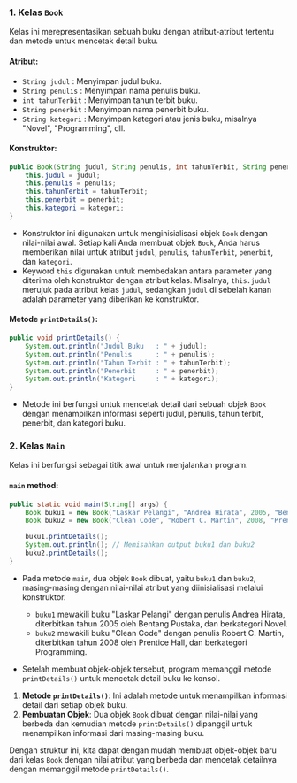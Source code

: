 ### 1. **Kelas `Book`**
Kelas ini merepresentasikan sebuah buku dengan atribut-atribut tertentu dan metode untuk mencetak detail buku.

#### Atribut:
- `String judul` : Menyimpan judul buku.
- `String penulis` : Menyimpan nama penulis buku.
- `int tahunTerbit` : Menyimpan tahun terbit buku.
- `String penerbit` : Menyimpan nama penerbit buku.
- `String kategori` : Menyimpan kategori atau jenis buku, misalnya "Novel", "Programming", dll.

#### Konstruktor:
```java
public Book(String judul, String penulis, int tahunTerbit, String penerbit, String kategori) {
    this.judul = judul;
    this.penulis = penulis;
    this.tahunTerbit = tahunTerbit;
    this.penerbit = penerbit;
    this.kategori = kategori;
}
```
- Konstruktor ini digunakan untuk menginisialisasi objek `Book` dengan nilai-nilai awal. Setiap kali Anda membuat objek `Book`, Anda harus memberikan nilai untuk atribut `judul`, `penulis`, `tahunTerbit`, `penerbit`, dan `kategori`.
- Keyword `this` digunakan untuk membedakan antara parameter yang diterima oleh konstruktor dengan atribut kelas. Misalnya, `this.judul` merujuk pada atribut kelas `judul`, sedangkan `judul` di sebelah kanan adalah parameter yang diberikan ke konstruktor.

#### Metode `printDetails()`:
```java
public void printDetails() {
    System.out.println("Judul Buku   : " + judul);
    System.out.println("Penulis      : " + penulis);
    System.out.println("Tahun Terbit : " + tahunTerbit);
    System.out.println("Penerbit     : " + penerbit);
    System.out.println("Kategori     : " + kategori);
}
```
- Metode ini berfungsi untuk mencetak detail dari sebuah objek `Book` dengan menampilkan informasi seperti judul, penulis, tahun terbit, penerbit, dan kategori buku.

### 2. **Kelas `Main`**
Kelas ini berfungsi sebagai titik awal untuk menjalankan program.

#### `main` method:
```java
public static void main(String[] args) {
    Book buku1 = new Book("Laskar Pelangi", "Andrea Hirata", 2005, "Bentang Pustaka", "Novel");
    Book buku2 = new Book("Clean Code", "Robert C. Martin", 2008, "Prentice Hall", "Programming");

    buku1.printDetails();
    System.out.println(); // Memisahkan output buku1 dan buku2
    buku2.printDetails();
}
```
- Pada metode `main`, dua objek `Book` dibuat, yaitu `buku1` dan `buku2`, masing-masing dengan nilai-nilai atribut yang diinisialisasi melalui konstruktor.
  - `buku1` mewakili buku "Laskar Pelangi" dengan penulis Andrea Hirata, diterbitkan tahun 2005 oleh Bentang Pustaka, dan berkategori Novel.
  - `buku2` mewakili buku "Clean Code" dengan penulis Robert C. Martin, diterbitkan tahun 2008 oleh Prentice Hall, dan berkategori Programming.
  
- Setelah membuat objek-objek tersebut, program memanggil metode `printDetails()` untuk mencetak detail buku ke konsol.
1. **Metode `printDetails()`**: Ini adalah metode untuk menampilkan informasi detail dari setiap objek buku.
2. **Pembuatan Objek**: Dua objek `Book` dibuat dengan nilai-nilai yang berbeda dan kemudian metode `printDetails()` dipanggil untuk menampilkan informasi dari masing-masing buku.

Dengan struktur ini, kita dapat dengan mudah membuat objek-objek baru dari kelas `Book` dengan nilai atribut yang berbeda dan mencetak detailnya dengan memanggil metode `printDetails()`.
